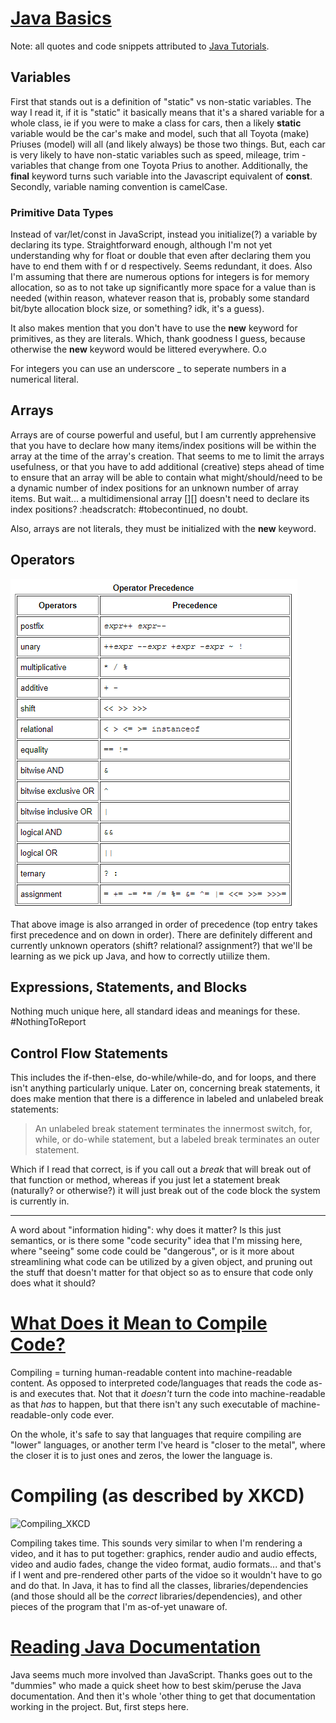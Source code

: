 # [Java Basics](https://docs.oracle.com/javase/tutorial/java/nutsandbolts/index.html)
Note: all quotes and code snippets attributed to [Java Tutorials](https://docs.oracle.com/javase/tutorial/java/nutsandbolts/index.html).
## Variables

First that stands out is a definition of "static" vs non-static variables. The way I read it, if it is "static" it basically means that it's a shared variable for a whole class, ie if you were to make a class for cars, then a likely __static__ variable would be the car's make and model, such that all Toyota (make) Priuses (model) will all (and likely always) be those two things. But, each car is very likely to have non-static variables such as speed, mileage, trim - variables that change from one Toyota Prius to another. Additionally, the __final__ keyword turns such variable into the Javascript equivalent of __const__.
Secondly, variable naming convention is camelCase.

### Primitive Data Types

Instead of var/let/const in JavaScript, instead you initialize(?) a variable by declaring its type. Straightforward enough, although I'm not yet understanding why for float or double that even after declaring them you have to end them with f or d respectively. Seems redundant, it does.
Also I'm assuming that there are numerous options for integers is for memory allocation, so as to not take up significantly more space for a value than is needed (within reason, whatever reason that is, probably some standard bit/byte allocation block size, or something? idk, it's a guess).

It also makes mention that you don't have to use the __new__ keyword for primitives, as they are literals. Which, thank goodness I guess, because otherwise the __new__ keyword would be littered everywhere. O.o

For integers you can use an underscore _ to seperate numbers in a numerical literal.

## Arrays

Arrays are of course powerful and useful, but I am currently apprehensive that you have to declare how many items/index positions will be within the array at the time of the array's creation. That seems to me to limit the arrays usefulness, or that you have to add additional (creative) steps ahead of time to ensure that an array will be able to contain what might/should/need to be a dynamic number of index positions for an unknown number of array items. But wait... a multidimensional array [][] doesn't need to declare its index positions? :headscratch: #tobecontinued, no doubt.

Also, arrays are not literals, they must be initialized with the __new__ keyword.

## Operators

![Operators for Java](https://github.com/PVOBrien/reading-notes/blob/master/Java%20Operators.png?raw=true)

That above image is also arranged in order of precedence (top entry takes first precedence and on down in order). There are definitely different and currently unknown operators (shift? relational? assignment?) that we'll be learning as we pick up Java, and how to correctly utiilize them.

## Expressions, Statements, and Blocks

Nothing much unique here, all standard ideas and meanings for these. #NothingToReport

## Control Flow Statements

This includes the if-then-else, do-while/while-do, and for loops, and there isn't anything particularly unique. Later on, concerning break statements, it does make mention that there is a difference in labeled and unlabeled break statements:

> An unlabeled break statement terminates the innermost switch, for, while, or do-while statement, but a labeled break terminates an outer statement.

Which if I read that correct, is if you call out a _break_ that will break out of that function or method, whereas if you just let a statement break (naturally? or otherwise?) it will just break out of the code block the system is currently in.

---

A word about "information hiding": why does it matter? Is this just semantics, or is there some "code security" idea that I'm missing here, where "seeing" some code could be "dangerous", or is it more about streamlining what code can be utilized by a given object, and pruning out the stuff that doesn't matter for that object so as to ensure that code only does what it should?


# [What Does it Mean to Compile Code?](https://www.reddit.com/r/explainlikeimfive/comments/233dq5/eli5_what_does_it_mean_to_compile_code/)

Compiling = turning human-readable content into machine-readable content. As opposed to interpreted code/languages that reads the code as-is and executes that. Not that it _doesn't_ turn the code into machine-readable as that _has_ to happen, but that there isn't any such executable of machine-readable-only code ever.

On the whole, it's safe to say that languages that require compiling are "lower" languages, or another term I've heard is "closer to the metal", where the closer it is to just ones and zeros, the lower the language is.

# Compiling (as described by XKCD)

![Compiling_XKCD](https://imgs.xkcd.com/comics/compiling.png)

Compiling takes time. This sounds very similar to when I'm rendering a video, and it has to put together: graphics, render audio and audio effects, video and audio fades, change the video format, audio formats... and that's if I went and pre-rendered other parts of the vidoe so it wouldn't have to go and do that. In Java, it has to find all the classes, libraries/dependencies (and those should all be the _correct_ libraries/dependencies), and other pieces of the program that I'm as-of-yet unaware of.

# [Reading Java Documentation](https://www.dummies.com/programming/java/making-sense-of-javas-api-documentation/)

Java seems much more involved than JavaScript. Thanks goes out to the "dummies" who made a quick sheet how to best skim/peruse the Java documentation. And then it's whole 'other thing to get that documentation working in the project. But, first steps here.
